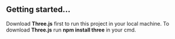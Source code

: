 ## Getting started...

Download **Three.js** first to run this project in your local machine.
To download **Three.js** run **npm install three** in your cmd.